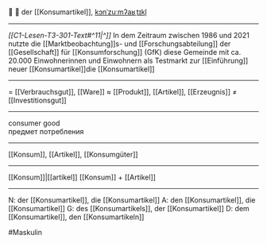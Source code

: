 🛒 🔵 der [[Konsumartikel]], [kɔnˈzuːmʔaʁˌtɪkl̩](https://youglish.com/pronounce/Konsumartikel/german)

---
*[[C1-Lesen-T3-301-Text#^11|^]]* In dem Zeitraum zwischen 1986 und 2021 nutzte die [[Marktbeobachtung]]s- und [[Forschungsabteilung]] der [[Gesellschaft]] für [[Konsumforschung]] (GfK) diese Gemeinde mit ca. 20.000 Einwohnerinnen und Einwohnern als Testmarkt zur [[Einführung]] neuer [[Konsumartikel]]die [[Konsumartikel]]

---
= [[Verbrauchsgut]], [[Ware]]
≈ [[Produkt]], [[Artikel]], [[Erzeugnis]]
≠ [[Investitionsgut]]

---
consumer good  
предмет потребления

---
[[Konsum]], [[Artikel]], [[Konsumgüter]]

---
[[Konsum]]|[[artikel]]
[[Konsum]] + [[Artikel]]


---
N: der [[Konsumartikel]], die [[Konsumartikel]]
A: den [[Konsumartikel]], die [[Konsumartikel]]
G: des [[Konsumartikels]], der [[Konsumartikel]]
D: dem [[Konsumartikel]], den [[Konsumartikeln]]

#Maskulin 